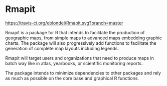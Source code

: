 Rmapit
======

https://travis-ci.org/eblondel/Rmapit.svg?branch=master

Rmapit is a package for R that intends to facilitate the production of geographic maps, from simple maps to advanced maps embedding graphic charts. The package will also progressively add functions to facilitate the generation of complete map layouts including legends.

Rmapit will target users and organizations that need to produce maps in batch way like in atlas, yearbooks, or scientific monitoring reports.

The package intends to minimize dependencies to other packages and rely as much as possible on the core base and graphical R functions.
